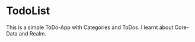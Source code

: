 # TodoList
This is a simple ToDo-App with Categories and ToDos.
I learnt about Core-Data and Realm.
